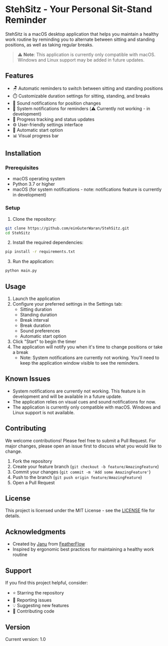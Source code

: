 # StehSitz - Your Personal Sit-Stand Reminder

StehSitz is a macOS desktop application that helps you maintain a healthy work routine by reminding you to alternate between sitting and standing positions, as well as taking regular breaks.

> ⚠️ **Note**: This application is currently only compatible with macOS. Windows and Linux support may be added in future updates.

## Features

- 🪑 Automatic reminders to switch between sitting and standing positions
- ⏱️ Customizable duration settings for sitting, standing, and breaks
- 🔔 Sound notifications for position changes
- 📱 System notifications for reminders (⚠️ Currently not working - in development)
- 🎯 Progress tracking and status updates
- ⚙️ User-friendly settings interface
- 🔄 Automatic start option
- 📊 Visual progress bar

## Installation

### Prerequisites

- macOS operating system
- Python 3.7 or higher
- macOS (for system notifications - note: notifications feature is currently in development)

### Setup

1. Clone the repository:
```bash
git clone https://github.com/einGuterWaran/StehSitz.git
cd StehSitz
```

2. Install the required dependencies:
```bash
pip install -r requirements.txt
```

3. Run the application:
```bash
python main.py
```

## Usage

1. Launch the application
2. Configure your preferred settings in the Settings tab:
   - Sitting duration
   - Standing duration
   - Break interval
   - Break duration
   - Sound preferences
   - Automatic start option
3. Click "Start" to begin the timer
4. The application will notify you when it's time to change positions or take a break
   - Note: System notifications are currently not working. You'll need to keep the application window visible to see the reminders.

## Known Issues

- System notifications are currently not working. This feature is in development and will be available in a future update.
- The application relies on visual cues and sound notifications for now.
- The application is currently only compatible with macOS. Windows and Linux support is not available.

## Contributing

We welcome contributions! Please feel free to submit a Pull Request. For major changes, please open an issue first to discuss what you would like to change.

1. Fork the repository
2. Create your feature branch (`git checkout -b feature/AmazingFeature`)
3. Commit your changes (`git commit -m 'Add some AmazingFeature'`)
4. Push to the branch (`git push origin feature/AmazingFeature`)
5. Open a Pull Request

## License

This project is licensed under the MIT License - see the [LICENSE](LICENSE) file for details.

## Acknowledgments

- Created by [Janu](https://x.com/JanuBuilds) from [FeatherFlow](https://feather-flow.com)
- Inspired by ergonomic best practices for maintaining a healthy work routine

## Support

If you find this project helpful, consider:
- ⭐ Starring the repository
- 🐛 Reporting issues
- 💡 Suggesting new features
- 🤝 Contributing code

## Version

Current version: 1.0
